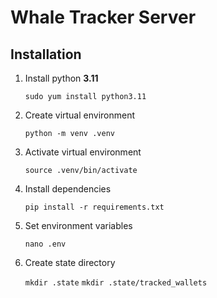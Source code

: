 # Whale Tracker Server

## Installation

1. Install python **3.11**

    `sudo yum install python3.11`

2. Create virtual environment

    `python -m venv .venv`

3. Activate virtual environment

    `source .venv/bin/activate`

4. Install dependencies

    `pip install -r requirements.txt`

5. Set environment variables

    `nano .env`

6. Create state directory

    `mkdir .state`
    `mkdir .state/tracked_wallets`
